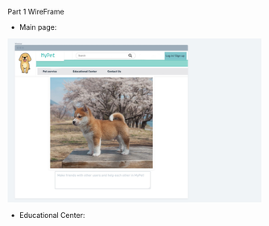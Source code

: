  Part 1 WireFrame 
* Main page:

![](docs/imgMilestone1/WireFrameMainpage.jpeg)



* Educational Center:


